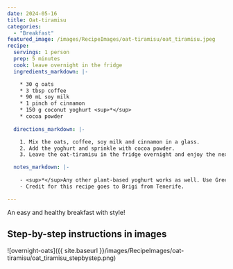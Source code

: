 ```yaml
---
date: 2024-05-16
title: Oat-tiramisu
categories:
  - "Breakfast"
featured_image: /images/RecipeImages/oat-tiramisu/oat_tiramisu.jpeg
recipe:
  servings: 1 person
  prep: 5 minutes
  cook: leave overnight in the fridge
  ingredients_markdown: |-

    * 30 g oats
    * 3 tbsp coffee
    * 90 mL soy milk
    * 1 pinch of cinnamon
    * 150 g coconut yoghurt <sup>*</sup>
    * cocoa powder
  
  directions_markdown: |-

    1. Mix the oats, coffee, soy milk and cinnamon in a glass.
    2. Add the yoghurt and sprinkle with cocoa powder.
    3. Leave the oat-tiramisu in the fridge overnight and enjoy the next morning.

  notes_markdown: |-
    
    - <sup>*</sup>Any other plant-based yoghurt works as well. Use Greek yoghurt for a vegetarian option.
    - Credit for this recipe goes to Brigi from Tenerife.

---
```


An easy and healthy breakfast with style!

<h2>Step-by-step instructions in images</h2>

![overnight-oats]({{ site.baseurl }}/images/RecipeImages/oat-tiramisu/oat_tiramisu_stepbystep.png)